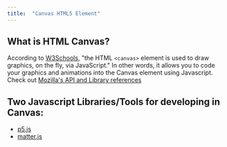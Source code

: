 ```yaml
---
title:  "Canvas HTML5 Element"
---
```

## What is **HTML Canvas**? 
According to [W3Schools][W3Schools], "the HTML ```<canvas>``` element is used to draw graphics, on the fly, via JavaScript."
In other words, it allows you to code your graphics and animations into the Canvas element using Javascript. Check out [Mozilla's API and Library references](https://developer.mozilla.org/en-US/docs/Web/API/Canvas_API)    
## Two Javascript Libraries/Tools for developing in Canvas:
*   [p5.js](http://p5js.org/)
*   [matter.js](https://github.com/liabru/matter-js)  

[W3Schools]:https://www.w3schools.com/html/html5_canvas.asp
